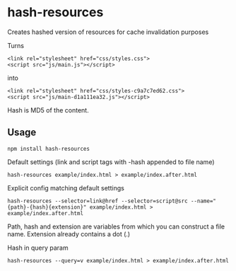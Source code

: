# hash-resources

Creates hashed version of resources for cache invalidation purposes

Turns
```
<link rel="stylesheet" href="css/styles.css">
<script src="js/main.js"></script>
```
into
```
<link rel="stylesheet" href="css/styles-c9a7c7ed62.css">
<script src="js/main-d1a111ea32.js"></script>
```
Hash is MD5 of the content.

## Usage
```
npm install hash-resources
```
Default settings (link and script tags with -hash appended to file name)
```
hash-resources example/index.html > example/index.after.html
```

Explicit config matching default settings
```
hash-resources --selector=link@href --selector=script@src --name="{path}-{hash}{extension}" example/index.html > example/index.after.html
```
Path, hash and extension are variables from which you can construct a file name.
Extension already contains a dot (.)

Hash in query param
```
hash-resources --query=v example/index.html > example/index.after.html
```



